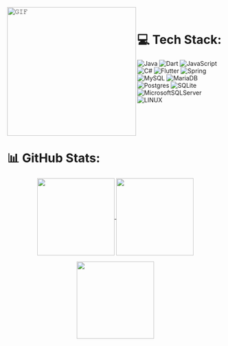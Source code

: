 <img align="left" height="300px" width="300px" alt="𝙶𝙸𝙵" src="https://camo.githubusercontent.com/3b7c592ede97b6138ffd4b1cc1541c2f3b11fd39/687474703a2f2f33312e6d656469612e74756d626c722e636f6d2f31376665613932306666333665663466356238373764353231366137616164392f74756d626c725f6d6f39786a65387a5a34317163626975666f315f313238302e676966"/>
<br/>

# 💻 Tech Stack:
![Java](https://img.shields.io/badge/java-%23ED8B00.svg?style=for-the-badge&logo=java&logoColor=white) ![Dart](https://img.shields.io/badge/dart-%230175C2.svg?style=for-the-badge&logo=dart&logoColor=white) ![JavaScript](https://img.shields.io/badge/javascript-%23323330.svg?style=for-the-badge&logo=javascript&logoColor=%23F7DF1E) ![C#](https://img.shields.io/badge/c%23-%23239120.svg?style=for-the-badge&logo=c-sharp&logoColor=white) ![Flutter](https://img.shields.io/badge/Flutter-%2302569B.svg?style=for-the-badge&logo=Flutter&logoColor=white) ![Spring](https://img.shields.io/badge/spring-%236DB33F.svg?style=for-the-badge&logo=spring&logoColor=white) ![MySQL](https://img.shields.io/badge/mysql-%2300f.svg?style=for-the-badge&logo=mysql&logoColor=white) ![MariaDB](https://img.shields.io/badge/MariaDB-003545?style=for-the-badge&logo=mariadb&logoColor=white) ![Postgres](https://img.shields.io/badge/postgres-%23316192.svg?style=for-the-badge&logo=postgresql&logoColor=white) ![SQLite](https://img.shields.io/badge/sqlite-%2307405e.svg?style=for-the-badge&logo=sqlite&logoColor=white) ![MicrosoftSQLServer](https://img.shields.io/badge/Microsoft%20SQL%20Sever-CC2927?style=for-the-badge&logo=microsoft%20sql%20server&logoColor=white) ![LINUX](https://img.shields.io/badge/Linux-FCC624?style=for-the-badge&logo=linux&logoColor=black)
<br/><br/><br/><br/><br/>
# 📊 GitHub Stats:

<p align="center">
  <a href="https://github.com/FreddyMachaca">
    <img
      align="center"
      height="180em"
      src="https://github-readme-stats.vercel.app/api?username=FreddyMachaca&show_icons=true&theme=dark"
    />
  </a>
  <a href="https://github.com/FreddyMachaca">
    <img
      align="center"
      height="180em"
      src="https://github-readme-stats-sigma-five.vercel.app/api/top-langs?username=FreddyMachaca&show_icons=true&include_all_commits=true&count_private=true&layout=compact&theme=dark"
    />
  </a>
  </a>
</p>
<p align="center">
  <a href="https://github.com/FreddyMachaca">
    <img
      align="center"
      height="180em"
      src="https://github-readme-streak-stats.herokuapp.com/?user=FreddyMachaca&theme=dark&hide_border=false&layout=compact&theme=dark"
    />
  </a>
</p>
